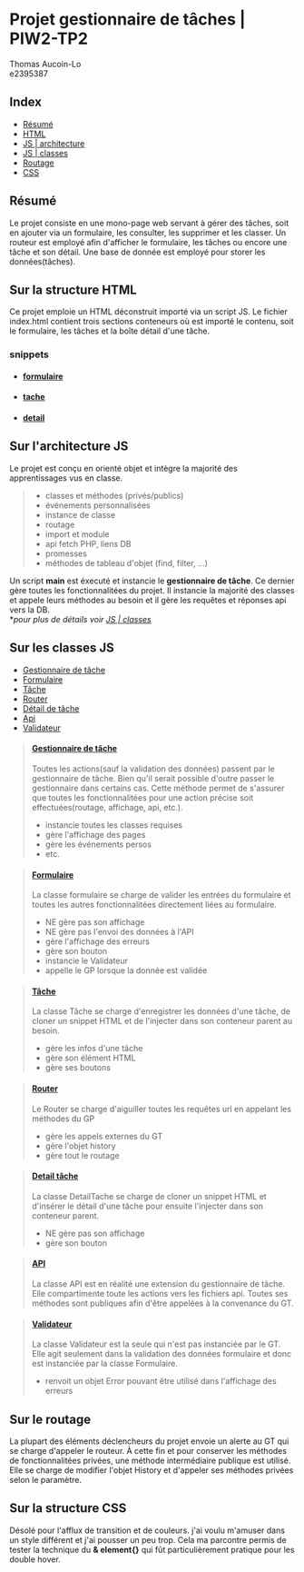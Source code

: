 
# Projet gestionnaire de tâches | PIW2-TP2

Thomas Aucoin-Lo  
e2395387

## Index

* [Résumé](#résumé)
* [HTML](#sur-la-structure-html)
* [JS | architecture](#sur-larchitecture-js)
* [JS | classes](#sur-les-classes-js)
* [Routage](#sur-le-routage)
* [CSS](#sur-la-structure-css)

## Résumé

Le projet consiste en une mono-page web servant à gérer des tâches, soit en ajouter via un formulaire,
les consulter, les supprimer et les classer.
Un routeur est employé afin d'afficher le formulaire, les tâches ou encore une tâche et son détail. 
Une base de donnée est employé pour storer les données(tâches).

## Sur la structure HTML

Ce projet emploie un HTML déconstruit importé via un script JS. Le fichier index.html contient trois sections conteneurs où est importé le contenu, soit le formulaire, les tâches et la boîte détail d'une tâche.

### snippets

* #### [formulaire](./snippets/formulaire.html)

* #### [tache](./snippets/tache.html)

* #### [detail](./snippets/detail.html)


## Sur l'architecture JS

Le projet est conçu en orienté objet et intègre la majorité des apprentissages vus en classe.

> * classes et méthodes (privés/publics)
> * événements personnalisées
> * instance de classe
> * routage
> * import et module
> * api fetch PHP, liens DB
> * promesses
> * méthodes de tableau d'objet (find, filter, ...)

Un script **main** est éxecuté et instancie le **gestionnaire de tâche**. Ce dernier gère toutes les fonctionnalitées du projet. Il instancie la majorité des classes et appele leurs méthodes au besoin et il gère les requêtes et réponses api vers la DB.   
**pour plus de détails voir [JS | classes](#sur-les-classes-js)*

## Sur les classes JS

* [Gestionnaire de tâche](#gestionnaire-de-tâche)
* [Formulaire](#formulaire-1)
* [Tâche](#tâche)
* [Router](#router)
* [Détail de tâche](#detail-tâche)
* [Api](#api)
* [Validateur](#validateur)


> #### [Gestionnaire de tâche](assets/script/classe/GestionnaireTache.js)
> Toutes les actions(sauf la validation des données) passent par le gestionnaire de tâche. Bien qu'il serait possible d'outre passer le gestionnaire dans certains cas. Cette méthode permet de s'assurer que toutes les fonctionnalitées pour une action précise soit effectuées(routage, affichage, api, etc.). 
> * instancie toutes les classes requises
> * gère l'affichage des pages
> * gère les événements persos
> * etc.

> #### [Formulaire](assets/script/classe/Formulaire.js)
> La classe formulaire se charge de valider les entrées du formulaire et toutes les autres fonctionnalitées directement liées au formulaire.
> * NE gère pas son affichage
> * NE gère pas l'envoi des données à l'API
> * gère l'affichage des erreurs
> * gère son bouton
> * instancie le Validateur
> * appelle le GP lorsque la donnée est validée

> #### [Tâche](./assets/script/classe/Tache.js)
> La classe Tâche se charge d'enregistrer les données d'une tâche, de cloner un snippet HTML et de l'injecter dans son conteneur parent au besoin.
> * gère les infos d'une tâche
> * gère son élément HTML
> * gère ses boutons

> #### [Router](./assets/script/classe/Router.js)
> Le Router se charge d'aiguiller toutes les requêtes url en appelant les méthodes du GP
> * gère les appels externes du GT
> * gère l'objet history 
> * gère tout le routage

> #### [Detail tâche](./assets/script/classe/DetailTache.js)
> La classe DetailTache se charge de cloner un snippet HTML et d'insérer le détail d'une tâche pour ensuite l'injecter dans son conteneur parent.
> * NE gère pas son affichage
> * gère son bouton

> #### [API](./assets/script/classe/API.js)
> La classe API est en réalité une extension du gestionnaire de tâche. Elle compartimente toute les actions vers les fichiers api. Toutes ses méthodes sont publiques afin d'être appelées à la convenance du GT.

> #### [Validateur](./assets/script/classe/Validateur.js)
> La classe Validateur est la seule qui n'est pas instanciée par le GT. Elle agit seulement dans la validation des données formulaire et donc est instanciée par la classe Formulaire.
> * renvoit un objet Error pouvant être utilisé dans l'affichage des erreurs


## Sur le routage

La plupart des éléments déclencheurs du projet envoie un alerte au GT qui se charge d'appeler le routeur.
À cette fin et pour conserver les méthodes de fonctionnalitées privées, une méthode intermédiaire publique est utilisé. Elle se charge de modifier l'objet History et d'appeler ses méthodes privées selon le paramètre. 

## Sur la structure CSS

Désolé pour l'afflux de transition et de couleurs. j'ai voulu m'amuser dans un style différent et j'ai pousser un peu trop. Cela ma parcontre permis de tester la technique du **& element{}** qui fût particulièrement pratique pour les double hover.